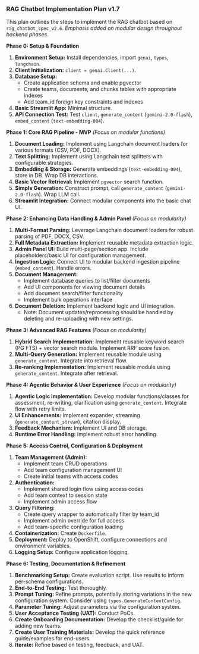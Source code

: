 ### **RAG Chatbot Implementation Plan v1.7**

This plan outlines the steps to implement the RAG chatbot based on `rag_chatbot_spec_v2.6`. *Emphasis added on modular design throughout backend phases.*

**Phase 0: Setup & Foundation**

1.  **Environment Setup:** Install dependencies, import `genai`, `types`, `langchain`.
2.  **Client Initialization:** `client = genai.Client(...)`.
3.  **Database Setup:**
     * Create application schema and enable pgvector
     * Create teams, documents, and chunks tables with appropriate indexes
     * Add team_id foreign key constraints and indexes
4.  **Basic Streamlit App:** Minimal structure.
5.  **API Connection Test:** Test `client`, `generate_content` (`gemini-2.0-flash`), `embed_content` (`text-embedding-004`).

**Phase 1: Core RAG Pipeline - MVP** *(Focus on modular functions)*

1.  **Document Loading:** Implement using Langchain document loaders for various formats (CSV, PDF, DOCX).
2.  **Text Splitting:** Implement using Langchain text splitters with configurable strategies.
3.  **Embedding & Storage:** Generate embeddings (`text-embedding-004`), store in DB. Wrap DB interactions.
4.  **Basic Vector Retrieval:** Implement `pgvector` search function.
5.  **Simple Generation:** Construct prompt, call `generate_content` (`gemini-2.0-flash`). Wrap LLM call.
6.  **Streamlit Integration:** Connect modular components into the basic chat UI.

**Phase 2: Enhancing Data Handling & Admin Panel** *(Focus on modularity)*

1.  **Multi-Format Parsing:** Leverage Langchain document loaders for robust parsing of PDF, DOCX, CSV.
2.  **Full Metadata Extraction:** Implement reusable metadata extraction logic.
3.  **Admin Panel UI:** Build multi-page/section app. Include placeholders/basic UI for configuration management.
4.  **Ingestion Logic:** Connect UI to modular backend ingestion pipeline (`embed_content`). Handle errors.
5.  **Document Management:**
    * Implement database queries to list/filter documents
    * Add UI components for viewing document details
    * Add document search/filter functionality
    * Implement bulk operations interface
6.  **Document Deletion:** Implement backend logic and UI integration.
    * Note: Document updates/reprocessing should be handled by deleting and re-uploading with new settings.

**Phase 3: Advanced RAG Features** *(Focus on modularity)*

1.  **Hybrid Search Implementation:** Implement reusable keyword search (PG FTS) + vector search module. Implement RRF score fusion.
2.  **Multi-Query Generation:** Implement reusable module using `generate_content`. Integrate into retrieval flow.
3.  **Re-ranking Implementation:** Implement reusable module using `generate_content`. Integrate after retrieval.

**Phase 4: Agentic Behavior & User Experience** *(Focus on modularity)*

1.  **Agentic Logic Implementation:** Develop modular functions/classes for assessment, re-writing, clarification using `generate_content`. Integrate flow with retry limits.
2.  **UI Enhancements:** Implement expander, streaming (`generate_content_stream`), citation display.
3.  **Feedback Mechanism:** Implement UI and DB storage.
4.  **Runtime Error Handling:** Implement robust error handling.

**Phase 5: Access Control, Configuration & Deployment**

1.  **Team Management (Admin):**
     * Implement team CRUD operations
     * Add team configuration management UI
     * Create initial teams with access codes
2.  **Authentication:**
     * Implement shared login flow using access codes
     * Add team context to session state
     * Implement admin access flow
3.  **Query Filtering:**
     * Create query wrapper to automatically filter by team_id
     * Implement admin override for full access
     * Add team-specific configuration loading
4.  **Containerization:** Create `Dockerfile`.
5.  **Deployment:** Deploy to OpenShift, configure connections and environment variables.
6.  **Logging Setup:** Configure application logging.

**Phase 6: Testing, Documentation & Refinement**

1.  **Benchmarking Setup:** Create evaluation script. Use results to inform per-schema configurations.
2.  **End-to-End Testing:** Test thoroughly.
3.  **Prompt Tuning:** Refine prompts, potentially storing variations in the new configuration system. Consider using `types.GenerateContentConfig`.
4.  **Parameter Tuning:** Adjust parameters via the configuration system.
5.  **User Acceptance Testing (UAT):** Conduct PoCs.
6.  **Create Onboarding Documentation:** Develop the checklist/guide for adding new teams.
7.  **Create User Training Materials:** Develop the quick reference guide/examples for end-users.
8.  **Iterate:** Refine based on testing, feedback, and UAT.
